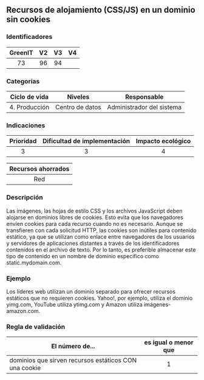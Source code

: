 ## Recursos de alojamiento (CSS/JS) en un dominio sin cookies

 ### Identificadores

 | GreenIT | V2  |  V3 |  V4  |
 |:-------:|:---:|:---:|:----:|
 |    73   |  96 |  94 |      |

 ### Categorías

 | Ciclo de vida |     Niveles     |       Responsable         |
 |:-------------:|:---------------:|:-------------------------:|
 | 4. Producción | Centro de datos | Administrador del sistema |

 ### Indicaciones

 |      Prioridad     | Dificultad de implementación | Impacto ecológico |
 |:------------------:|:----------------------------:|:-----------------:|
 |         3          |              3               |          4        |

 |                     Recursos ahorrados                    |
 |:---------------------------------------------------------:|
 |                             Red                           |

 ### Descripción

Las imágenes, las hojas de estilo CSS y los archivos JavaScript deben alojarse en dominios libres de cookies.
Esto evita que los navegadores envíen cookies para cada recurso cuando no es necesario.
Aunque se transfieren con cada solicitud HTTP, las cookies son inútiles para contenido estático, ya que se utilizan como enlace entre navegadores de los usuarios y servidores de aplicaciones distantes a través de los identificadores contenidos en el archivo de texto.
Por lo tanto, es preferible almacenar este tipo de contenido en un nombre de dominio específico como static.mydomain.com.

 ### Ejemplo

 Los líderes web utilizan un dominio separado para ofrecer recursos estáticos que no requieren cookies. Yahoo!, por ejemplo, utiliza el dominio yimg.com, YouTube utiliza ytimg.com y Amazon utiliza imágenes-amazon.com.

 ### Regla de validación

 | El número de...                                       | es igual o menor que |
 |------------------------------------------------------ |:--------------------:|
 | dominios que sirven recursos estáticos CON una cookie |            1         |
